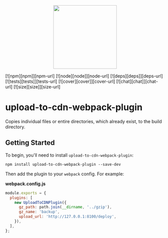 <div align="center">
  <a href="https://github.com/hejingguang/upload-to-cdn-webpack-plugin">
    <img width="200" height="200"
      src="https://webpack.js.org/assets/icon-square-big.svg">
  </a>
</div>

[![npm][npm]][npm-url]
[![node][node]][node-url]
[![deps][deps]][deps-url]
[![tests][tests]][tests-url]
[![cover][cover]][cover-url]
[![chat][chat]][chat-url]
[![size][size]][size-url]

# upload-to-cdn-webpack-plugin

Copies individual files or entire directories, which already exist, to the build directory.

## Getting Started

To begin, you'll need to install `upload-to-cdn-webpack-plugin`:

```console
npm install upload-to-cdn-webpack-plugin --save-dev
```

Then add the plugin to your `webpack` config. For example:

**webpack.config.js**

```js
module.exports = {
  plugins: [
    new UploadToCDNPlugin({
      gz_path: path.join(__dirname, '../gzip'),
      gz_name: 'backup',
      upload_url: 'http://127.0.0.1:8100/deploy',
    }),
  ],
};
